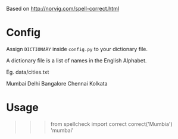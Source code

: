 Based on http://norvig.com/spell-correct.html

Config
======
Assign `DICTIONARY` inside `config.py` to your dictionary file.

A dictionary file is a list of names in the English Alphabet.

Eg. data/cities.txt

Mumbai
Delhi
Bangalore
Chennai
Kolkata


Usage
=====


>>> from spellcheck import correct
>>> correct('Mumbia')
'mumbai'
